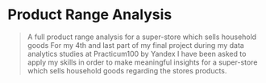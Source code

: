 # Product Range Analysis
>A full product range analysis for a super-store which sells household goods
For my 4th and last part of my final project during my data analytics studies at Practicum100 by Yandex I have been asked to apply my skills in order to make meaningful insights for a super-store which sells household goods regarding the stores products.
